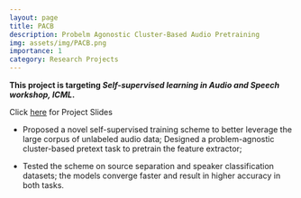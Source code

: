```yaml
---
layout: page
title: PACB
description: Probelm Agonostic Cluster-Based Audio Pretraining
img: assets/img/PACB.png
importance: 1
category: Research Projects
---
```

**This project is targeting *Self-supervised learning in Audio and Speech workshop, ICML*.**

Click [here](https://docs.google.com/presentation/d/1CkZFkRfJ5BGj2jvuOgOx44NUeUmi07T6cg5KOhr_RRk/edit?usp=sharing) for Project Slides

-	Proposed a novel self-supervised training scheme to better leverage the large corpus of unlabeled audio data; Designed a problem-agnostic cluster-based pretext task to pretrain the feature extractor;

-	Tested the scheme on source separation and speaker classification datasets; the models converge faster and result in higher accuracy in both tasks.
